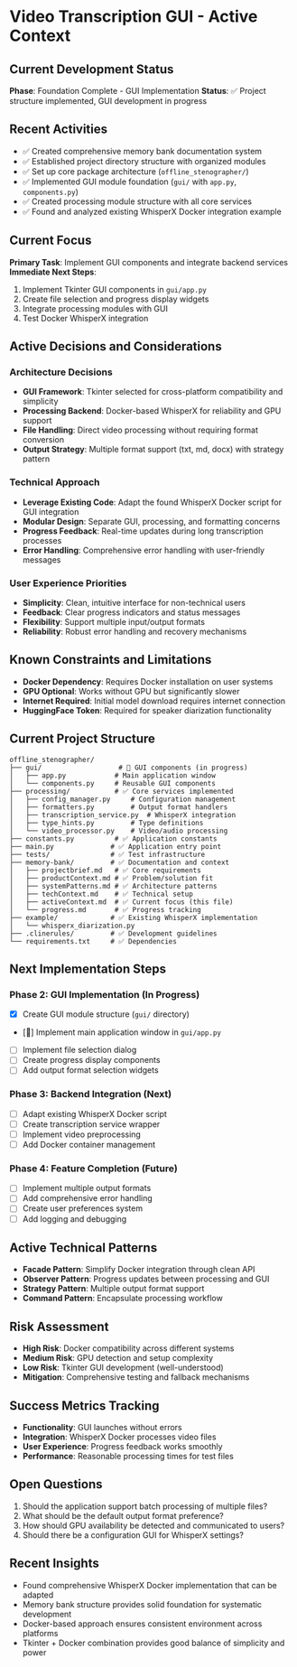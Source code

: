 # Video Transcription GUI - Active Context

## Current Development Status
**Phase**: Foundation Complete - GUI Implementation
**Status**: ✅ Project structure implemented, GUI development in progress

## Recent Activities
- ✅ Created comprehensive memory bank documentation system
- ✅ Established project directory structure with organized modules
- ✅ Set up core package architecture (`offline_stenographer/`)
- ✅ Implemented GUI module foundation (`gui/` with `app.py`, `components.py`)
- ✅ Created processing module structure with all core services
- ✅ Found and analyzed existing WhisperX Docker integration example

## Current Focus
**Primary Task**: Implement GUI components and integrate backend services
**Immediate Next Steps**:
1. Implement Tkinter GUI components in `gui/app.py`
2. Create file selection and progress display widgets
3. Integrate processing modules with GUI
4. Test Docker WhisperX integration

## Active Decisions and Considerations

### Architecture Decisions
- **GUI Framework**: Tkinter selected for cross-platform compatibility and simplicity
- **Processing Backend**: Docker-based WhisperX for reliability and GPU support
- **File Handling**: Direct video processing without requiring format conversion
- **Output Strategy**: Multiple format support (txt, md, docx) with strategy pattern

### Technical Approach
- **Leverage Existing Code**: Adapt the found WhisperX Docker script for GUI integration
- **Modular Design**: Separate GUI, processing, and formatting concerns
- **Progress Feedback**: Real-time updates during long transcription processes
- **Error Handling**: Comprehensive error handling with user-friendly messages

### User Experience Priorities
- **Simplicity**: Clean, intuitive interface for non-technical users
- **Feedback**: Clear progress indicators and status messages
- **Flexibility**: Support multiple input/output formats
- **Reliability**: Robust error handling and recovery mechanisms

## Known Constraints and Limitations
- **Docker Dependency**: Requires Docker installation on user systems
- **GPU Optional**: Works without GPU but significantly slower
- **Internet Required**: Initial model download requires internet connection
- **HuggingFace Token**: Required for speaker diarization functionality

## Current Project Structure
```
offline_stenographer/
├── gui/                   # 🔨 GUI components (in progress)
│   ├── app.py            # Main application window
│   └── components.py     # Reusable GUI components
├── processing/           # ✅ Core services implemented
│   ├── config_manager.py     # Configuration management
│   ├── formatters.py         # Output format handlers
│   ├── transcription_service.py  # WhisperX integration
│   ├── type_hints.py         # Type definitions
│   └── video_processor.py    # Video/audio processing
├── constants.py          # ✅ Application constants
├── main.py              # ✅ Application entry point
├── tests/               # ✅ Test infrastructure
├── memory-bank/         # ✅ Documentation and context
│   ├── projectbrief.md   # ✅ Core requirements
│   ├── productContext.md # ✅ Problem/solution fit
│   ├── systemPatterns.md # ✅ Architecture patterns
│   ├── techContext.md    # ✅ Technical setup
│   ├── activeContext.md  # ✅ Current focus (this file)
│   └── progress.md       # ✅ Progress tracking
├── example/             # ✅ Existing WhisperX implementation
│   └── whisperx_diarization.py
├── .clinerules/         # ✅ Development guidelines
└── requirements.txt     # ✅ Dependencies
```

## Next Implementation Steps

### Phase 2: GUI Implementation (In Progress)
- [x] Create GUI module structure (`gui/` directory)
- [🔨] Implement main application window in `gui/app.py`
- [ ] Implement file selection dialog
- [ ] Create progress display components
- [ ] Add output format selection widgets

### Phase 3: Backend Integration (Next)
- [ ] Adapt existing WhisperX Docker script
- [ ] Create transcription service wrapper
- [ ] Implement video preprocessing
- [ ] Add Docker container management

### Phase 4: Feature Completion (Future)
- [ ] Implement multiple output formats
- [ ] Add comprehensive error handling
- [ ] Create user preferences system
- [ ] Add logging and debugging

## Active Technical Patterns
- **Facade Pattern**: Simplify Docker integration through clean API
- **Observer Pattern**: Progress updates between processing and GUI
- **Strategy Pattern**: Multiple output format support
- **Command Pattern**: Encapsulate processing workflow

## Risk Assessment
- **High Risk**: Docker compatibility across different systems
- **Medium Risk**: GPU detection and setup complexity
- **Low Risk**: Tkinter GUI development (well-understood)
- **Mitigation**: Comprehensive testing and fallback mechanisms

## Success Metrics Tracking
- **Functionality**: GUI launches without errors
- **Integration**: WhisperX Docker processes video files
- **User Experience**: Progress feedback works smoothly
- **Performance**: Reasonable processing times for test files

## Open Questions
1. Should the application support batch processing of multiple files?
2. What should be the default output format preference?
3. How should GPU availability be detected and communicated to users?
4. Should there be a configuration GUI for WhisperX settings?

## Recent Insights
- Found comprehensive WhisperX Docker implementation that can be adapted
- Memory bank structure provides solid foundation for systematic development
- Docker-based approach ensures consistent environment across platforms
- Tkinter + Docker combination provides good balance of simplicity and power
